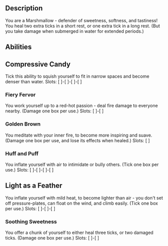 ## Description
You are a Marshmallow - defender of sweetness, softness, and tastiness!
You heal two extra ticks in a short rest, or one extra tick in a long rest.
(But you take damage when submerged in water for extended periods.)

## Abilities
## Compressive Candy
Tick this ability to squish yourself to fit in narrow spaces and
become denser than water.
Slots: [ ]-[ ]-[ ]-[ ]

### Fiery Fervor
You work yourself up to a red-hot passion - deal fire damage to everyone nearby.
(Damage one box per use.)
Slots: [ ]-[ ]

### Golden Brown
You meditate with your inner fire, to become more inspiring and suave.
(Damage one box per use, and lose its effects when healed.)
Slots: [ ]

### Huff and Puff
You inflate yourself with air to intimidate or bully others.
(Tick one box per use.)
Slots: [ ]-[ ]-[ ]-[ ]

## Light as a Feather
You inflate yourself with mild heat, to become lighter than air -
you don't set off pressure-plates, can float on the wind, and climb easily.
(Tick one box per use.)
Slots: [ ]-[ ]-[ ]

### Soothing Sweetness
You offer a chunk of yourself to either heal three ticks, or two damaged ticks.
(Damage one box per use.)
Slots: [ ]-[ ]
